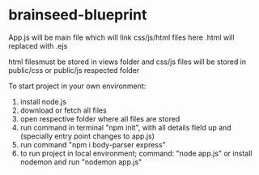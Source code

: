 # brainseed-blueprint

App.js will be main file which will link css/js/html files
here .html will replaced with .ejs

html filesmust be stored in views folder
and css/js files will be stored in public/css or public/js respected folder


To start project in your own environment:
1. install node.js
2. download or fetch all files
3. open respective folder where all files are stored
4. run command in terminal "npm init", with all details field up and (specially entry point changes to app.js) 
5. run command "npm i body-parser express"
6. to run project in local environment; command: "node app.js" or install nodemon and run "nodemon app.js"
